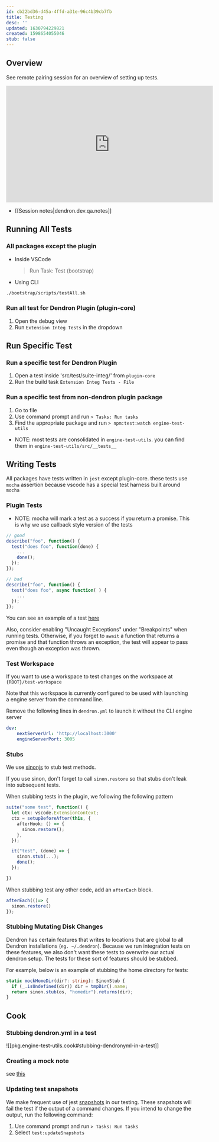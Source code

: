```yaml
---
id: cb22bd36-d45a-4ffd-a31e-96c4b39cb7fb
title: Testing
desc: ''
updated: 1630794229821
created: 1598654055046
stub: false
---
```


## Overview

See remote pairing session for an overview of setting up tests.

<iframe width="560" height="315" src="https://www.youtube.com/embed/ueMhGDwMP9M" frameborder="0" allow="accelerometer; autoplay; clipboard-write; encrypted-media; gyroscope; picture-in-picture" allowfullscreen></iframe>

- [[Session notes|dendron.dev.qa.notes]]

## Running All Tests

### All packages except the plugin

- Inside VSCode
  > Run Task: Test (bootstrap)

- Using CLI

```bash
./bootstrap/scripts/testAll.sh
```

### Run all test for Dendron Plugin (plugin-core)

1. Open the debug view
2. Run `Extension Integ Tests` in the dropdown

## Run Specific Test

### Run a specific test for Dendron Plugin

1. Open a test inside 'src/test/suite-integ/' from `plugin-core`
2. Run the build task `Extension Integ Tests - File` 

### Run a specific test from non-dendron plugin package

1. Go to file
2. Use command prompt and run `> Tasks: Run tasks`
3. Find the appropriate package and run `> npm:test:watch engine-test-utils`
  - NOTE: most tests are consolidated in `engine-test-utils`. you can find them in `engine-test-utils/src/__tests__`

## Writing Tests

All packages have tests written in `jest` except plugin-core. these tests use `mocha` assertion because vscode has a special test harness built around `mocha`  

### Plugin Tests

- NOTE: mocha will mark a test as a success if you return a promise. This is why we use callback style version of the tests

```ts
// good
describe("foo", function() {
  test("does foo", function(done) {
    ...
    done();
  });
});

// bad
describe("foo", function() {
  test("does foo", async function( ) {
    ...
  });
});
```

You can see an example of a test [here](https://github.com/dendronhq/dendron/blob/master/packages/plugin-core/src/commands/CopyNoteURL.ts)

Also, consider enabling "Uncaught Exceptions" under "Breakpoints" when running tests. Otherwise, if you forget to `await` a function that returns a promise and that function throws an exception, the test will appear to pass even though an exception was thrown.

### Test Workspace

If you want to use a workspace to test changes on the workspace at `{ROOT}/test-workspace`

Note that this workspace is currently configured to be used with launching a engine server from the command line. 

Remove the following lines in `dendron.yml` to launch it without the CLI engine server

```yml
dev:
    nextServerUrl: 'http://localhost:3000'
    engineServerPort: 3005
```

### Stubs
We use [sinonjs](https://sinonjs.org/) to stub test methods. 

If you use sinon, don't forget to call `sinon.restore` so that stubs don't leak into subsequent tests.

When stubbing tests in the plugin, we following the following pattern
```ts
suite("some test", function() {
  let ctx: vscode.ExtensionContext;
  ctx = setupBeforeAfter(this, {
    afterHook: () => {
      sinon.restore();
    },
  });

  it("test", (done) => {
    sinon.stub(...);
    done();
  });

})
```

When stubbing test any other code, add an `afterEach` block.
```ts
afterEach(()=> {
  sinon.restore()
});
```

### Stubbing Mutating Disk Changes

Dendron has certain features that writes to locations that are global to all Dendron installations (`eg. ~/.dendron`). Because we run integration tests on these features, we also don't want these tests to overwrite our actual dendron setup. The tests for these sort of features should be stubbed.

For example, below is an example of stubbing the home directory for tests:

```ts
static mockHomeDir(dir?: string): SinonStub {
  if (_.isUndefined(dir)) dir = tmpDir().name;
  return sinon.stub(os, "homedir").returns(dir);
}
```

## Cook

### Stubbing dendron.yml in a test
![[pkg.engine-test-utils.cook#stubbing-dendronyml-in-a-test]]

### Creating a mock note

see [this](https://github.com/dendronhq/dendron/blob/16b0e5c59e3ee11530199b5c9a11a58f05e14a93/packages/common-test-utils/src/noteUtils.ts#L63-L63)

### Updating test snapshots

We make frequent use of jest [snapshots](https://jestjs.io/docs/snapshot-testing) in our testing. These snapshots will fail the test if the output of a command changes. If you intend to change the output, run the following command:

1. Use command prompt and run `> Tasks: Run tasks`
2. Select `test:updateSnapshots`
